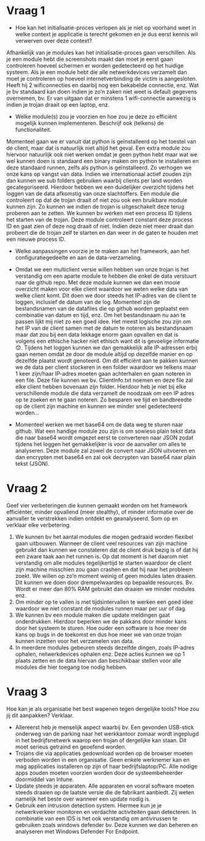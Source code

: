 # Vraag 1


- Hoe kan het initialisatie-proces verlopen als je niet op voorhand weet in welke context je applicatie is terecht gekomen en je dus eerst kennis wil verwerven over deze context?

Afhankelijk van je modules kan het initialisatie-proces gaan verschillen. Als je een module hebt die screenshots maakt dan moet je eerst gaan controleren hoeveel schermen er worden gedetecteerd op het huidige systeem. Als je een module hebt die alle netwerkdevices verzamelt dan moet je controleren op hoeveel internetverbinding de victim is aangesloten. Heeft hij 2 wificonnecties en daarbij nog een bekabelde connectie, enz.  Wat je bv standaard kan doen indien je zo’n zaken niet weet is default gegevens overnemen, bv. Er van uitgaan dat er minstens 1 wifi-connectie aanwezig is indien je trojan draait op een laptop, enz. 

 - Welke module(s) zou je voorzien en hoe zou je deze zo efficiënt mogelijk kunnen implementeren. Beschrijf ook (telkens) de functionaliteit.
 
 Momenteel gaan we er vanuit dat python is geïnstalleerd op het toestel van de client, maar dat is natuurlijk niet altijd het geval. Een extra module zou hiervoor natuurlijk ook niet werken omdat je geen python hebt maar wat we wel kunnen doen is standaard een binary maken om python te installeren en deze standaard runnen, zelfs als python is geïnstalleerd. Zo verhogen we onze kans op vangst van data.
Indien we internationaal actief zouden zijn dan kunnen we sub folders gebruiken waarbij clients per land worden gecategoriseerd. Hierdoor hebben we een duidelijker overzicht tijdens het loggen van de data afkomstig van onze slachtoffers. 
Een module die controleert op dat de trojan draait of niet zou ook een bruikbare module kunnen zijn. Zo kunnen we indien de trojan is uitgeschakelt deze terug proberen aan te zetten. We kunnen bv werken met een process ID tijdens het starten van de trojan. Deze module controleert constant deze process ID en gaat zien of deze nog draait of niet. Indien deze niet meer draait dan probeert die de trojan zelf te starten en dan weer in de gaten te houden met een nieuwe process ID. 

 - Welke aanpassingen voorzie je te maken aan het framework, aan het configuratiegedeelte en aan de data-verzameling.
- Omdat we een multiclient versie willen hebben van onze trojan is het verstandig om een aparte module te hebben die enkel de data verstuurt naar de github repo. Met deze module kunnen we dan een mooie overzicht maken voor elke client waardoor we weten welke data van welke client komt. Dit doen we door steeds het IP-adres van de client te loggen, inclusief de datum van de log. Momenteel zijn de bestandsnamen van de datafiles die op github worden geplaatst een combinatie van datum en tijd, enz. Om het bestandsnaam nu aan te passen lijkt mij niet zo een goed idee. Het meest logische zou zijn om het IP van de client samen met de datum te noteren als bestandsnaam maar dat zou bij een data lekkage enorm gaan opvallen en dat is volgens een ethische hacker niet ethisch want dit is gevoelige informatie 😊. Tijdens het loggen kunnen we dan gemakkelijk alle IP-adressen erbij gaan nemen omdat ze door de module altijd op dezelfde manier en op dezelfde plaatst wordt genoteerd. Om dit efficiënt aan te pakken kunnen we de data per client stockeren in een folder waardoor we telkens maar 1 keer zijn/haar IP-adres moeten gaan achterhalen en gaan noteren in een file. Deze file kunnen we bv. ClientInfo.txt noemen en deze file zal elke client hebben bovenaan zijn folder. Hierdoor heb je niet bij elke verschillende module die data verzamelt de noodzaak om een IP adres op te zoeken en te gaan noteren. Zo besparen we tijd en bandbreedte op de client zijn machine en kunnen we minder snel gedetecteerd worden…

- Momenteel werken we met base64 om de data weg te sturen naar github. Wat een handige module zou zijn is om sowieso plain tekst data die naar base64 wordt omgezet eerst te converteren naar JSON zodat tijdens het loggen het gemakkelijker is voor de aanvaller om alles te analyseren. Deze module zal zowel de convert naar JSON uitvoeren en dan encrypten met base64 en zal ook decrypten van base64 naar plain tekst (JSON). 

# Vraag 2
Geef vier verbeteringen die kunnen gemaakt worden om het framework efficiënter, minder opvallend (meer stealthy), of minder informatie over de aanvaller te verstrekken indien ontdekt en geanalyseerd. Som op en verklaar elke verbetering.
1)	We kunnen bv het aantal modules die mogen gedraaid worden flexibel gaan uitbouwen. Wanneer de client veel resources van zijn machine gebruikt dan kunnen we constateren dat de client druk bezig is of dat hij een zware taak aan het runnen is. Op dat moment is het daarom niet verstandig om alle modules tegelijkertijd te starten waardoor de client zijn machine misschien zou gaan crashen en dat hij naar het probleem zoekt. We willen op zo’n moment weinig of geen modules laten draaien. Dit kunnen we doen door drempelwaardes op bepaalde resources. Bv. Wordt er meer dan 80% RAM gebruikt dan draaien we minder modules enz.
2)	Om minder op te vallen is met tijdsintervallen te werken een goed idee waardoor we niet constant de modules runnen maar per uur of dag.
3)	We kunnen bv een module maken die update meldingen gaat onderdrukken. Hierdoor beperken we de pakkans door minder kans door het systeem te sturen. Hoe ouder een software is hoe meer de kans op bugs in de toekomst en dus hoe meer we van onze trojan kunnen inzetten voor het verzamelen van data.
4)	In meerdere modules gebeuren steeds dezelfde dingen, zoals IP-adres ophalen, netwerkdevices ophalen enz. Deze acties kunnen we op 1 plaats zetten en de data hiervan dan beschikbaar stellen voor alle modules die hier toegang toe nodig hebben. 

# Vraag 3
Hoe kan je als organisatie het best wapenen tegen dergelijke tools? Hoe zou jij dit aanpakken? Verklaar.

-	Allereerst heb je menselijk aspect waarbij bv. Een gevonden USB-stick onderweg van de parking naar het werkkantoor zomaar wordt ingeplugd in het bedrijfsnetwerk waarop een trojan of dergelijke kan staan. Dit moet serieus getraind en geoefend worden. 
-	Trojans die via applicaties gedownload worden op de browser moeten verboden worden in een organisatie. Geen enkele werknemer kan en mag applicaties installeren op zijn of haar bedrijfslaptop/PC. Alle nodige apps zouden moeten voorzien worden door de systeembeheerder doormiddel van Intune. 
-	Update steeds je apparaten. Alle apparaten en vooral software moeten steeds draaien op de laatste versie die de fabrikant aanbiedt. Zij weten namelijk het beste over wanneer een update nodig is.
-	Gebruik een intrusion detection system. Hiermee kun je je netwerkverkeer monitoren en verdachte activiteiten gaan detecteren. In combinatie van een IDS is het ook verstandig om antivirussen te gebruiken zoals windows defender bv. Deze kunnen we dan beheren en analyseren met Windows Defender For Endpoint.
